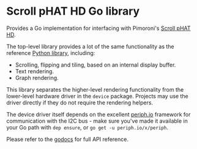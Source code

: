 # Scroll pHAT HD Go library

Provides a Go implementation for interfacing with Pimoroni's [Scroll pHAT HD](https://shop.pimoroni.com/products/scroll-phat-hd).

The top-level library provides a lot of the same functionality as the reference [Python library](http://docs.pimoroni.com/scrollphathd/), including:

* Scrolling, flipping and tiling, based on an internal display buffer.
* Text rendering.
* Graph rendering.

This library separates the higher-level rendering functionality from the lower-level hardware driver in the `device` package. Projects may use the driver directly if they do not require the rendering helpers.

The device driver itself depends on the excellent [periph.io](https://periph.io) framework for communication with the I2C bus - make sure you've made it available in your Go path with `dep ensure`, or `go get -u periph.io/x/periph`.

Please refer to the [godocs](https://godoc.org/github.com/tomnz/scroll-phat-hd-go) for full API reference.